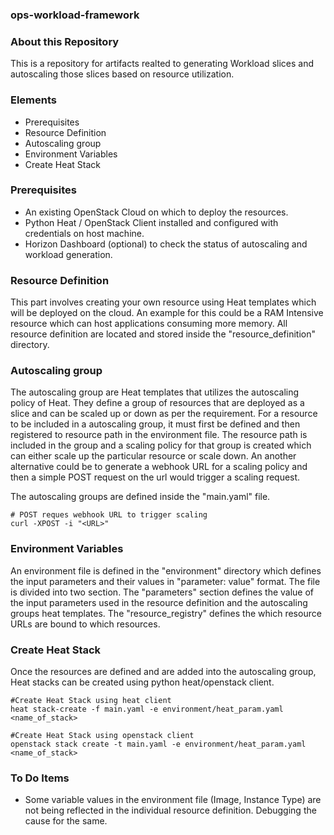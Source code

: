 ### ops-workload-framework

### About this Repository

This is a repository for artifacts realted to generating Workload slices  and autoscaling those slices based on resource utilization.

### Elements
+ Prerequisites
+ Resource Definition
+ Autoscaling group
+ Environment Variables
+ Create Heat Stack

### Prerequisites

+ An existing OpenStack Cloud on which to deploy the resources.
+ Python Heat / OpenStack Client installed and configured with credentials on host machine.
+ Horizon Dashboard (optional) to check the status of autoscaling and workload generation.

### Resource Definition

This part involves creating your own resource using Heat templates which will be deployed on the cloud. An example for this could be a RAM Intensive resource 
which can host applications consuming more memory.
All resource definition are located and stored inside the "resource_definition" directory.

### Autoscaling group

The autoscaling group are Heat templates that utilizes the autoscaling policy of Heat. They define a group of resources that are deployed as a slice and can be
scaled up or down as per the requirement. For a resource to be included in a autoscaling group, it must first be defined and then registered to resource path in
the environment file. The resource path is included in the group and a scaling policy for that group is created which can either scale up the particular resource
or scale down. An another alternative could be to generate a webhook URL for a scaling policy and then a simple POST request on the url would trigger a scaling 
request.

The autoscaling groups are defined inside the "main.yaml" file.

```shell
# POST reques webhook URL to trigger scaling
curl -XPOST -i "<URL>"
```

### Environment Variables

An environment file is defined in the "environment" directory which defines the input parameters and their values in "parameter: value" format. The file is 
divided into two section. The "parameters" section defines the value of the input parameters used in the resource definition and the autoscaling groups heat templates.
The "resource_registry" defines the which resource URLs are bound to which resources.


### Create Heat Stack

Once the resources are defined and are added into the autoscaling group, Heat stacks can be created using python heat/openstack client.

```shell
#Create Heat Stack using heat client
heat stack-create -f main.yaml -e environment/heat_param.yaml <name_of_stack>

#Create Heat Stack using openstack client
openstack stack create -t main.yaml -e environment/heat_param.yaml <name_of_stack>
```

### To Do Items

+ Some variable values in the environment file (Image, Instance Type) are not being reflected in the individual resource definition. Debugging the cause for the same. 
